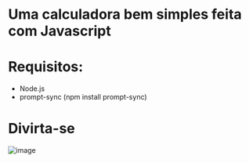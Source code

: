 # Uma calculadora bem simples feita com Javascript

# Requisitos:
- Node.js
- prompt-sync (npm install prompt-sync)

# Divirta-se
![image](https://user-images.githubusercontent.com/73988556/167233361-c91e4392-45ba-4e1c-bfdd-13fe89a0d445.png)

